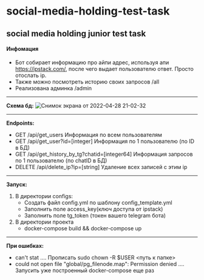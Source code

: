 # social-media-holding-test-task
## social media holding junior test task ##

#### Инфомация ####
- Бот собирает информацию про айпи адрес, используя апи https://ipstack.com/, после чего выдает пользователю ответ. Просто отослать ip.
- Также можно посмотреть историю своих запросов /all
- Реализована админка /admin

---

**Схема бд:** ![Снимок экрана от 2022-04-28 21-02-32](https://user-images.githubusercontent.com/93537782/165795483-a078fc6d-b571-4b4d-9500-1cd1eaed3194.png)

---

**Endpoints:**
- GET /api/get_users Информация по всем пользователям
- GET /api/get_user?id=[integer] Информация по 1 пользователю (по ID в БД)
- GET /api/get_history_by_tg?chatid=[integer64] Информация запросов по 1 пользователю (по chatID в БД)
- DELETE /api/delete_ip?ip=[string] Удаление всех записей с этим ip
 
---
**Запуск:**
1. В директории configs: 
   + Создать файл config.yml по шаблону config_template.yml
   + Заполнить поле access_key(ключ доступа от ipstack) 
   + Заполнить поле tg_token (токен вашего telegram бота)
2. В директории проекта
   + docker-compose build && docker-compose up

---
**При ошибках:**
 - can't stat .... Прописать sudo chown -R $USER <путь к папке>
 - could not open file "global/pg_filenode.map": Permission denied  .... Запусить уже построенный docker-compose еще раз
